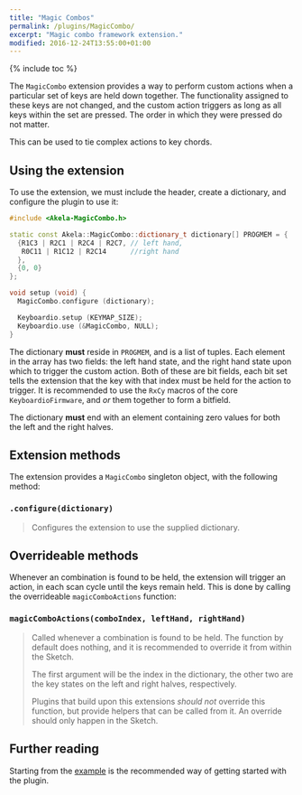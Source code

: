 ```yaml
---
title: "Magic Combos"
permalink: /plugins/MagicCombo/
excerpt: "Magic combo framework extension."
modified: 2016-12-24T13:55:00+01:00
---
```


{% include toc %}

The `MagicCombo` extension provides a way to perform custom actions when a
particular set of keys are held down together. The functionality assigned to
these keys are not changed, and the custom action triggers as long as all keys
within the set are pressed. The order in which they were pressed do not matter.

This can be used to tie complex actions to key chords.

## Using the extension

To use the extension, we must include the header, create a dictionary, and
configure the plugin to use it:

```c++
#include <Akela-MagicCombo.h>

static const Akela::MagicCombo::dictionary_t dictionary[] PROGMEM = {
  {R1C3 | R2C1 | R2C4 | R2C7, // left hand,
   R0C11 | R1C12 | R2C14      //right hand
  },
  {0, 0}
};

void setup (void) {
  MagicCombo.configure (dictionary);

  Keyboardio.setup (KEYMAP_SIZE);
  Keyboardio.use (&MagicCombo, NULL);
}
```

The dictionary **must** reside in `PROGMEM`, and is a list of tuples. Each
element in the array has two fields: the left hand state, and the right hand
state upon which to trigger the custom action. Both of these are bit fields,
each bit set tells the extension that the key with that index must be held for
the action to trigger. It is recommended to use the `RxCy` macros of the core
`KeyboardioFirmware`, and *or* them together to form a bitfield.

The dictionary **must** end with an element containing zero values for both the
left and the right halves.

## Extension methods

The extension provides a `MagicCombo` singleton object, with the following method:

### `.configure(dictionary)`

> Configures the extension to use the supplied dictionary.

## Overrideable methods

Whenever an combination is found to be held, the extension will trigger an
action, in each scan cycle until the keys remain held. This is done by calling
the overrideable `magicComboActions` function:

### `magicComboActions(comboIndex, leftHand, rightHand)`

> Called whenever a combination is found to be held. The function by default
> does nothing, and it is recommended to override it from within the Sketch.
>
> The first argument will be the index in the dictionary, the other two are the
> key states on the left and right halves, respectively.
>
> Plugins that build upon this extensions *should not* override this function,
> but provide helpers that can be called from it. An override should only happen
> in the Sketch.

## Further reading

Starting from the [example][plugin:example] is the recommended way of getting
started with the plugin.

 [plugin:example]: https://github.com/algernon/Akela/blob/master/lib/Akela-MagicCombo/examples/MagicCombo/MagicCombo.ino
